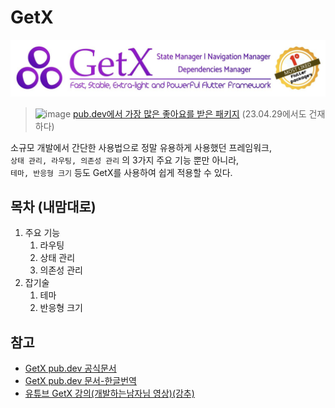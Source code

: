 # GetX

<img width="1280" src="https://raw.githubusercontent.com/jonataslaw/getx-community/master/get.png">

> <img width="1280" alt="image" src="https://user-images.githubusercontent.com/48408417/235294940-b778e77d-0638-47cf-a0a0-b08906476adb.png">
> <a href="https://pub.dev/packages?q&sort=like">pub.dev에서 가장 많은 좋아요를 받은 패키지</a> (23.04.29에서도 건재하다)

소규모 개발에서 간단한 사용법으로 정말 유용하게 사용했던 프레임워크,  
`상태 관리, 라우팅, 의존성 관리` 의 3가지 주요 기능 뿐만 아니라,  
`테마, 반응형 크기` 등도 GetX를 사용하여 쉽게 적용할 수 있다.

## 목차 (내맘대로)

1. 주요 기능
   1. 라우팅
   2. 상태 관리
   3. 의존성 관리
2. 잡기술
   1. 테마
   2. 반응형 크기 

## 참고

- [GetX pub.dev 공식문서](https://pub.dev/packages/get)
- [GetX pub.dev 문서-한글번역](https://github.com/jonataslaw/getx/blob/master/README.ko-kr.md)
- [유튜브 GetX 강의(개발하는남자님 영상)(강추)](https://www.youtube.com/playlist?list=PLgRxBCVPaZ_3bPtdyE0Tj-w1CFX01bgUE)
